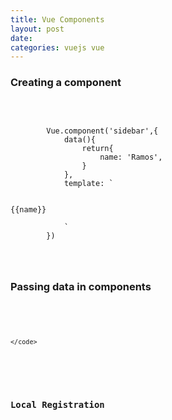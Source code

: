 ```yaml
---
title: Vue Components
layout: post
date: 
categories: vuejs vue
---
```


### Creating a component  
 
<pre class="language-js">
    <code class="language-js">
        <sidebar />

        Vue.component('sidebar',{
            data(){
                return{
                    name: 'Ramos',
                }
            },
            template: ` 

                <aside class="w-1/3">{{name}}</aside>
            `
        })


    </code>
</pre>
  

### Passing data in components
  

<pre class="language-js">
    <code class="language-js">
        <script>
        Vue.component('user',{
            data(){
                return{
                    
                name: 'Kofi Ramos',
                }

            },
            template: `
                <div class="user">
                    {{name}}
                </div>
            `
        })
    
        let app = new Vue({
            el: "#app"
        })
    </script>
    </code>
</pre>
  
### Local Registration